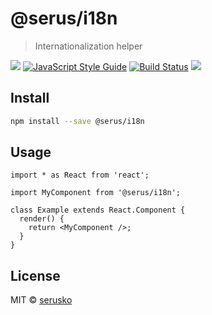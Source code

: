 # @serus/i18n

> Internationalization helper

![](https://img.shields.io/npm/v/@serus/i18n.svg?style=flat)
[![JavaScript Style Guide](https://img.shields.io/badge/code_style-standard-brightgreen.svg)](https://standardjs.com)
[![Build Status](https://travis-ci.com/serusko/i18n.svg?branch=master)](https://travis-ci.com/serus22/i18n)
![](https://img.shields.io/npm/dt/@serus/i18n.svg?style=flat)

## Install

```bash
npm install --save @serus/i18n
```

## Usage

```tsx
import * as React from 'react';

import MyComponent from '@serus/i18n';

class Example extends React.Component {
  render() {
    return <MyComponent />;
  }
}
```

## License

MIT © [serusko](https://github.com/serusko)
